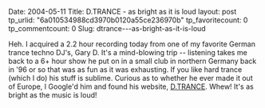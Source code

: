 Date: 2004-05-11
Title: D.TRANCE - as bright as it is loud
layout: post
tp_urlid: "6a010534988cd3970b0120a55ce236970b"
tp_favoritecount: 0
tp_commentcount: 0
Slug: dtrance---as-bright-as-it-is-loud

Heh. I acquired a 2.2 hour recording today from one of my favorite German trance techno DJ&#39;s, Gary D. It&#39;s a mind-blowing trip -- listening takes me back to a 6+ hour show he put on in a small club in northern Germany back in &#39;96 or so that was as fun as it was exhausting. If you like hard trance (which I do) his stuff is sublime. Curious as to whether he ever made it out of Europe, I Google&#39;d him and found his website, <a href="http://www.dtrance.com/index2.html">D.TRANCE</a>. Whew! It&#39;s as bright as the music is loud!
